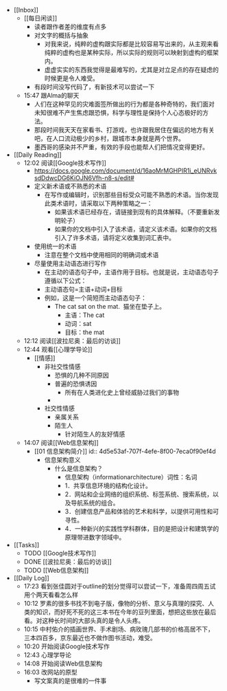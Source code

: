 - [[Inbox]]
	- [[每日闲谈]]
		- 读者跟作者差的维度有点多
		- 对文字的概括与抽象
			- 对我来说，纯粹的虚构跟实际都是比较容易写出来的，从主观来看纯粹的虚构也是某种实际，所以实际的规则可以映射到虚构的框架内。
			- 虚虚实实的东西我觉得是最难写的，尤其是对立足点的存在疑虑的时候更是令人难受。
		- 有段时间没写代码了，有新技术可以尝试一下
	- 15:47 跟Alma的聊天
		- 人们在这种罕见的灾难面签所做出的行为都是各种奇特的，我们面对未知很难不产生焦虑跟恐惧，科学与理性是保持个人心态极好的方法。
		- 那段时间我天天在家看书、打游戏，也许跟我居住在偏远的地方有关吧，在人口流动极少的乡村，跟城市本身就是两个世界。
		- 墨西哥的感染并不严重，有效的手段也能帮人们把情况变得更好。
- [[Daily Reading]]
	- 12:02 阅读[[Google技术写作]]
		- https://docs.google.com/document/d/16aoMrMGHPIR1i_eUNRvksdDdwcDG6KiOJN6Vfh-n8-s/edit#
		- 定义新术语或不熟悉的术语
			- 在写作或编辑时，识别那些目标受众可能不熟悉的术语。当你发现此类术语时，请采取以下两种策略之一：
				- 如果该术语已经存在，请链接到现有的具体解释。（不要重新发明轮子）
				- 如果你的文档中引入了该术语，请定义该术语。如果你的文档引入了许多术语，请将定义收集到词汇表中。
		- 使用统一的术语
			- 注意在整个文档中使用相同的明确词或术语
		- 尽量使用主动语态进行写作
			- 在主动的语态句子中，主语作用于目标。也就是说，主动语态句子遵循以下公式：
			- 主动语态句=主语+动词+目标
			- 例如，这是一个简短而主动语态句子：
				- The cat sat on the mat.  猫坐在垫子上。
					- 主语：The cat
					- 动词：sat
					- 目标：the mat
	- 12:12 阅读[[波拉尼奥：最后的访谈]]
	- 12:44 观看[[心理学导论]]
		- [[情感]]
			- 非社交性情感
				- 恐惧的几种不同原因
				- 普遍的恐惧诱因
					- 所有在人类进化史上曾经威胁过我们的事物
				-
			- 社交性情感
				- 亲属关系
				- 陌生人
					- 针对陌生人的友好情感
	- 14:07 阅读[[Web信息架构]]
		- [[01 信息架构简介]]
		  id:: 4d5e53af-707f-4efe-8f00-7eca0f90ef4d
			- 信息架构意义
				- 什么是信息架构？
					- 信息架构（informationarchitecture）词性：名词
					- 1．共享信息环境的结构化设计。
					- 2．网站和企业网络的组织系统、标签系统、搜索系统，以及导航系统的组合。
					- 3．创建信息产品和体验的艺术和科学，以提供可用性和可寻性。
					- 4．一种新兴的实践性学科群体，目的是把设计和建筑学的原理带进数字领域中。
- [[Tasks]]
	- TODO [[Google技术写作]]
	- DONE [[波拉尼奥：最后的访谈]]
	- TODO [[Web信息架构]]
- [[Daily Log]]
	- 17:23 看到张佳圆对于outline的划分觉得可以尝试一下，准备周四周五试用个两天看看怎么样
	- 10:12 罗素的很多书找不到电子版，像物的分析、意义与真理的探究、人类的知识，而好死不死的这三本书在今年的豆列里面，想把这些放在最后看。对这种长时间的大部头真的是令人头疼。
	- 10:15 中村佑介的插画世界、手术剧场、病玫瑰几部书的价格高居不下，三本四百多，京东最近也不做作图书活动，难受。
	- 10:20 开始阅读Google技术写作
	- 12:43 心理学导论
	- 14:08 开始阅读Web信息架构
	- 16:03 改网站的原型
		- 写文案真的是很难的一件事
